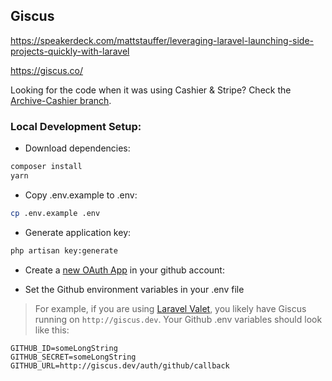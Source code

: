 ## Giscus

https://speakerdeck.com/mattstauffer/leveraging-laravel-launching-side-projects-quickly-with-laravel

https://giscus.co/

Looking for the code when it was using Cashier & Stripe? Check the [Archive-Cashier branch](https://github.com/tightenco/giscus/tree/archive/cashier).

### Local Development Setup:

- Download dependencies:

```bash
composer install
yarn
```

- Copy .env.example to .env:

```bash
cp .env.example .env
```

- Generate application key:

```bash
php artisan key:generate
```

- Create a [new OAuth App](https://github.com/settings/applications/new) in your github account:

- Set the Github environment variables in your .env file
> For example, if you are using [Laravel Valet](https://laravel.com/docs/5.5/valet), you likely have Giscus running on `http://giscus.dev`. Your Github .env variables should look like this:

```dotenv
GITHUB_ID=someLongString
GITHUB_SECRET=someLongString
GITHUB_URL=http://giscus.dev/auth/github/callback
```
